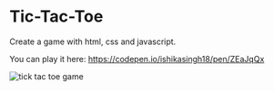 # Tic-Tac-Toe

Create a game with html, css and javascript.

You can play it here: https://codepen.io/ishikasingh18/pen/ZEaJqQx

![tick tac toe game](https://user-images.githubusercontent.com/91179905/153815907-c0d8f91b-d85c-4ed8-bfc1-e1c104d9c2f6.JPG)
